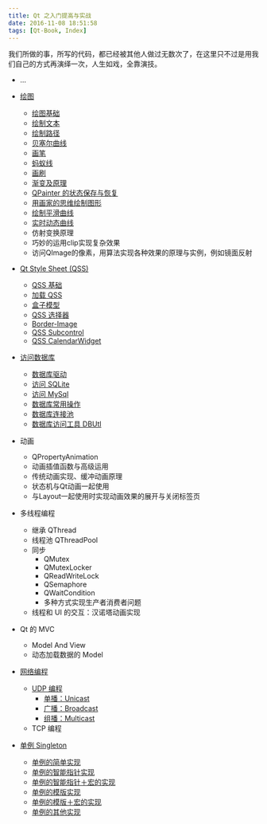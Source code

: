 ```yaml
---
title: Qt 之入门提高与实战
date: 2016-11-08 18:51:58
tags: [Qt-Book, Index]
---
```


我们所做的事，所写的代码，都已经被其他人做过无数次了，在这里只不过是用我们自己的方式再演绎一次，人生如戏，全靠演技。

<!--more-->

* ...
* [绘图](/qtbook-paint/)
  * [绘图基础](/qtbook-paint-base/)
  * [绘制文本](/qtbook-paint-text/)
  * [绘制路径](/qtbook-paint-path/)
  * [贝塞尔曲线](/qtbook-paint-bezier/)
  * [画笔](/qtbook-paint-pen/)
  * [蚂蚁线](/qtbook-paint-ant/)
  * [画刷](/qtbook-paint-brush/)
  * [渐变及原理](/qtbook-paint-gradient/)
  * [QPainter 的状态保存与恢复](/qtbook-paint-status/)
  * [用画家的思维绘制图形](http://qtdebug.com/Paint-Artist.html)
  * [绘制平滑曲线](http://qtdebug.com/Paint-SmoothCurve.html)
  * [实时动态曲线](http://qtdebug.com/Paint-RealTime-Curve.html)
  * 仿射变换原理
  * 巧妙的运用clip实现复杂效果
  * 访问QImage的像素，用算法实现各种效果的原理与实例，例如镜面反射

* [Qt Style Sheet (QSS)](http://qtdebug.com/QSS.html)
  * [QSS 基础](http://qtdebug.com/QSS-Base.html)
  * [加载 QSS](http://qtdebug.com/QSS-Load.html)
  * [盒子模型](http://qtdebug.com/QSS-BoxModel.html)
  * [QSS 选择器](http://qtdebug.com/QSS-Selector.html)
  * [Border-Image](http://qtdebug.com/QSS-BorderImage.html)
  * [QSS Subcontrol](http://qtdebug.com/QSS-Subcontrol.html)
  * [QSS CalendarWidget](http://qtdebug.com/QSS-CalendarWidget.html)

* [访问数据库](http://qtdebug.com/DB.html)
  * [数据库驱动](http://qtdebug.com/DB-Driver.html)
  * [访问 SQLite](http://qtdebug.com/DB-AccessSQLite.html)
  * [访问 MySql](http://qtdebug.com/DB-AccessMySQL.html)
  * [数据库常用操作](http://qtdebug.com/DB-Common.html)
  * [数据库连接池](http://qtdebug.com/DB-ConnectionPool.html)
  * [数据库访问工具 DBUtl](http://qtdebug.com/DB-DBUtil.html)

* 动画
  * QPropertyAnimation
  * 动画插值函数与高级运用
  * 传统动画实现、缓冲动画原理
  * 状态机与Qt动画一起使用
  * 与Layout一起使用时实现动画效果的展开与关闭标签页

* 多线程编程
  * 继承 QThread
  * 线程池 QThreadPool
  * 同步
    * QMutex
    * QMutexLocker
    * QReadWriteLock
    * QSemaphore
    * QWaitCondition
    * 多种方式实现生产者消费者问题
  * 线程和 UI 的交互：汉诺塔动画实现

* Qt 的 MVC
  * Model And View
  * 动态加载数据的 Model

* [网络编程](http://qtdebug.com/Network.html)
  * [UDP 编程](http://qtdebug.com/Network-UDP.html)
    * [单播：Unicast](http://qtdebug.com/Network-UDP-Unicast.html)
    * [广播：Broadcast](http://qtdebug.com/Network-UDP-Broadcast.html)
    * [组播：Multicast](http://qtdebug.com/Network-UDP-Multicast.html)
  * TCP 编程

* [单例 Singleton](http://qtdebug.com/Singleton.html)
  * [单例的简单实现](http://qtdebug.com/Singleton-1-Simple.html)
  * [单例的智能指针实现](http://qtdebug.com/Singleton-2-AutoPointer.html)
  * [单例的智能指针＋宏的实现](http://qtdebug.com/Singleton-3-AutoPointerMacro.html)
  * [单例的模版实现](http://qtdebug.com/Singleton-4-Template.html)
  * [单例的模版＋宏的实现](http://qtdebug.com/Singleton-5-TemplateMacro.html)
  * [单例的其他实现](http://qtdebug.com/Singleton-6-Other.html)